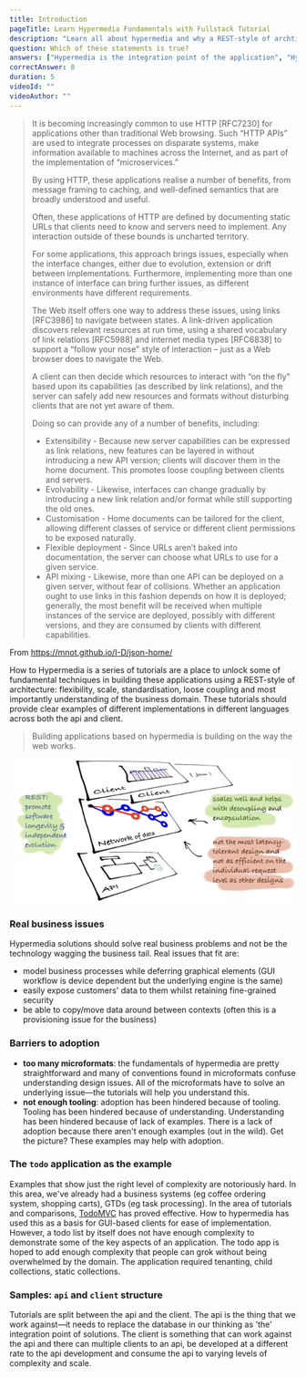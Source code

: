 ```yaml
---
title: Introduction
pageTitle: Learn Hypermedia Fundamentals with Fullstack Tutorial
description: "Learn all about hypermedia and why a REST-style of archtitecture is simple and subtle. It's not really for the lazy or those like to be clever."
question: Which of these statements is true?
answers: ["Hypermedia is the integration point of the application", "Hypermedia requires better microformats", "Hypermedia increases essential complexity", "Hypermedia is confusing"]
correctAnswer: 0
duration: 5
videoId: ""
videoAuthor: ""
---
```




> It is becoming increasingly common to use HTTP [RFC7230] for applications other than traditional Web browsing. Such “HTTP APIs” are used to integrate processes on disparate systems, make information available to machines across the Internet, and as part of the implementation of “microservices.”
>
> By using HTTP, these applications realise a number of benefits, from message framing to caching, and well-defined semantics that are broadly understood and useful.
>
> Often, these applications of HTTP are defined by documenting static URLs that clients need to know and servers need to implement. Any interaction outside of these bounds is uncharted territory.
>
> For some applications, this approach brings issues, especially when the interface changes, either due to evolution, extension or drift between implementations. Furthermore, implementing more than one instance of interface can bring further issues, as different environments have different requirements.
>
> The Web itself offers one way to address these issues, using links [RFC3986] to navigate between states. A link-driven application discovers relevant resources at run time, using a shared vocabulary of link relations [RFC5988] and internet media types [RFC6838] to support a “follow your nose” style of interaction – just as a Web browser does to navigate the Web.
>
> A client can then decide which resources to interact with “on the fly” based upon its capabilities (as described by link relations), and the server can safely add new resources and formats without disturbing clients that are not yet aware of them.
>
> Doing so can provide any of a number of benefits, including:
>
> - Extensibility - Because new server capabilities can be expressed as link relations, new features can be layered in without introducing a new API version; clients will discover them in the home document. This promotes loose coupling between clients and servers.
> - Evolvability - Likewise, interfaces can change gradually by introducing a new link relation and/or format while still supporting the old ones.
> - Customisation - Home documents can be tailored for the client, allowing different classes of service or different client permissions to be exposed naturally.
> - Flexible deployment - Since URLs aren’t baked into documentation, the server can choose what URLs to use for a given service.
> - API mixing - Likewise, more than one API can be deployed on a given server, without fear of collisions.
> Whether an application ought to use links in this fashion depends on how it is deployed; generally, the most benefit will be received when multiple instances of the service are deployed, possibly with different versions, and they are consumed by clients with different capabilities.
>

From https://mnot.github.io/I-D/json-home/

How to Hypermedia is a  series of tutorials are a place to unlock some of fundamental techniques in building these applications using a REST-style of architecture: flexibility, scale, standardisation, loose coupling and most importantly understanding of the business domain. These tutorials should provide clear examples of different implementations in different languages across both the api and client.

> Building applications based on hypermedia is building on the way the web works.

![](rest-style.png)

### Real business issues

Hypermedia solutions should solve real business problems and not be the technology wagging the business tail. Real issues that fit are:

- model business processes while deferring graphical elements (GUI workflow is device dependent but the underlying engine is the same)
- easily expose customers' data to them whilst retaining fine-grained security
- be able to copy/move data around between contexts (often this is a provisioning issue for the business)

### Barriers to adoption

- __too many microformats__: the fundamentals of hypermedia are pretty straightforward and many of conventions found in microformats confuse understanding design issues. All of the microformats have to solve an underlying issue—the tutorials will help you understand this.
- __not enough tooling__: adoption has been hindered because of tooling. Tooling has been hindered because of understanding. Understanding has been hindered because of lack of examples. There is a lack of adoption because there aren't enough examples (out in the wild). Get the picture? These examples may help with adoption.

### The `todo` application as the example

Examples that show just the right level of complexity are notoriously hard. In this area, we've already had a business systems (eg coffee ordering system, shopping carts), GTDs (eg task processing). In the area of tutorials and comparisons, [TodoMVC](http://todomvc.com/) has proved effective. How to hypermedia has used this as a basis for GUI-based clients for ease of implementation. However, a todo list by itself does not have enough complexity to demonstrate some of the key aspects of an application. The todo app is hoped to add enough complexity that people can grok without being overwhelmed by the domain. The application required tenanting, child collections, static collections.

### Samples: `api` and `client` structure

Tutorials are split between the api and the client. The api is the thing that we work against—it needs to replace the database in our thinking as 'the' integration point of solutions. The client is something that can work against the api and there can multiple clients to an api, be developed at a different rate to the api development and consume the api to varying levels of complexity and scale.
